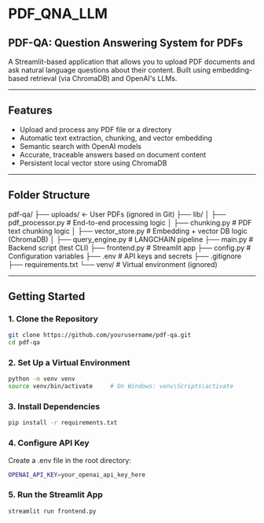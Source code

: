 # PDF_QNA_LLM

## PDF-QA: Question Answering System for PDFs

A Streamlit-based application that allows you to upload PDF documents and ask natural language questions about their content. Built using embedding-based retrieval (via ChromaDB) and OpenAI's LLMs.

---

## Features

-  Upload and process any PDF file or a directory
- Automatic text extraction, chunking, and vector embedding
- Semantic search with OpenAI models
- Accurate, traceable answers based on document content
- Persistent local vector store using ChromaDB

---

## Folder Structure

pdf-qa/
├── uploads/ ← User PDFs (ignored in Git)
├── lib/
│ ├── pdf_processor.py # End-to-end processing logic
│ ├── chunking.py # PDF text chunking logic
│ ├── vector_store.py # Embedding + vector DB logic (ChromaDB)
│ ├── query_engine.py # LANGCHAIN pipeline
├── main.py # Backend script (test CLI)
├── frontend.py # Streamlit app
├── config.py # Configuration variables
├── .env # API keys and secrets
├── .gitignore
├── requirements.txt
└── venv/ # Virtual environment (ignored)


---

##  Getting Started

### 1. Clone the Repository

```bash
git clone https://github.com/yourusername/pdf-qa.git
cd pdf-qa
```

### 2. Set Up a Virtual Environment

```bash
python -m venv venv
source venv/bin/activate     # On Windows: venv\Scripts\activate
```

### 3. Install Dependencies

```bash
pip install -r requirements.txt
```

### 4. Configure API Key
Create a .env file in the root directory:

```bash
OPENAI_API_KEY=your_openai_api_key_here
```

### 5. Run the Streamlit App

```bash
streamlit run frontend.py
```

